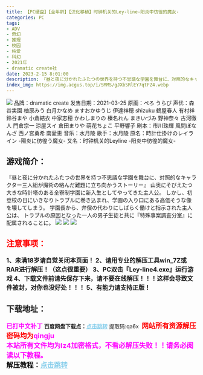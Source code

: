 ```yaml
---
title: 【PC硬盘】【全年龄】【汉化移植】时钟机关的Ley-line-阳炎中彷徨的魔女-
categories: PC
tags:
- ADV
- 奇幻
- 推理
- 校园
- 纯爱
- 科幻
- 2021年
- dramatic create社
date: 2023-2-15 8:01:00
description: 『昼と夜に分かれたふたつの世界を持つ不思議な学園を舞台に、対照的なキャラクター三人組が魔術の絡んだ難題に立ち向かうストーリー』山奥にそびえたつ大きな時計塔のある全寮制学園に新入生としてやってきた主人公。しかし、初登校の日にいきなりトラブルに巻き込まれ、学園の入り口にある高価そうな像を壊してしまう。学園長から、弁償の代わりにしばらく働けと指示された主人公は、トラブルの原因となった一人の男子生徒と共に『特殊事案調査分室』に配属されることに。
index_img: https://img.acgus.top/i/SMMS/gJXbSRlEY7qtFZ4.webp
---
```

![](https://img.acgus.top/i/SMMS/gJXbSRlEY7qtFZ4.webp)
品牌：dramatic create
发售日期：2021-03-25
原画：ぺろ うらび
声优：森谷実園 柚原みう 白月かなめ ますおかゆうじ 伊達祥穂 shizuku 鶴屋春人 有村祥 鈴谷まや 小倉結衣 中家志穂 かわしまりの 榛名れん まきいづみ 野神奈々 古河徹人 門倉宗一 涼屋スイ 倉田まりや 萌花ちょこ 平野響子
剧本：市川珠輝 風間ぼなんざ 西ノ宮勇希 南愛恵
音乐：水月陵
歌手：水月陵
原名：時計仕掛けのレイライン -陽炎に彷徨う魔女-
又名：时钟机关的Leyline -阳炎中彷徨的魔女-

## 游戏简介：
『昼と夜に分かれたふたつの世界を持つ不思議な学園を舞台に、対照的なキャラクター三人組が魔術の絡んだ難題に立ち向かうストーリー』
山奥にそびえたつ大きな時計塔のある全寮制学園に新入生としてやってきた主人公。
しかし、初登校の日にいきなりトラブルに巻き込まれ、学園の入り口にある高価そうな像を壊してしまう。
学園長から、弁償の代わりにしばらく働けと指示された主人公は、
トラブルの原因となった一人の男子生徒と共に『特殊事案調査分室』に配属されることに。
![](https://img.acgus.top/i/SMMS/L7AWCFm9XTxOwes.webp)
![](https://img.acgus.top/i/SMMS/hnztlq5LdXVSmwQ.webp)
![](https://img.acgus.top/i/SMMS/XhpHLbEwV4BZgrS.webp)





## <font color=#FF0000 >注意事项：</font>
<font size=3><b>1、未满18岁请自觉关闭本页面！
2、请用专业的解压工具win_7Z或RAR进行解压！（这点很重要）
3、PC双击『Ley-line4.exe』运行游戏
4、下载文件前请先保存下来，请不要在线解压！！！这样会导致文件被封，对你也没好处！！！
5、有能力请支持正版！</b></font>

## 下载地址：
<font color=#FF00FF size=3><b>已打中文补丁</b></font>
<b>百度网盘下载点：</b><a href="https://pan.baidu.com/s/1q4ccqyfnNHgUQQfDp8Qv-Q?pwd=qa6x" style="color: #87CEEB;"><b>点击跳转</b></a> 提取码:qa6x
<a style="padding: 0" href="https://post.qingju.org/AD/"><img style="max-width:100%" src="https://img.acgus.top/i/2024/07/478f689b8021d8d499ab43d21acf137a.gif" alt=""></a>
<b><font color=#FF0000 size=4>网站所有资源解压密码均为</b></font><b><font color=#FF00FF size=4>qingju</font><font color=#FF0000 ></font></b><br><b><font color=#FF00FF size=4>本站所有文件均为lz4加密格式，不看必解压失败！！请务必阅读以下教程。</b></font><br><b><font color=#000 size=4>解压教程：</b><a href="https://post.qingju.org/tutorial/000/" style="color: #87CEEB;"><b>点击跳转</b></a>